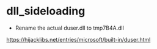 # dll_sideloading

- Rename the actual duser.dll to tmp7B4A.dll

https://hijacklibs.net/entries/microsoft/built-in/duser.html
 
